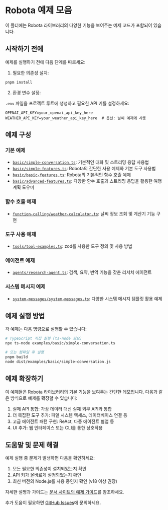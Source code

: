# Robota 예제 모음

이 폴더에는 Robota 라이브러리의 다양한 기능을 보여주는 예제 코드가 포함되어 있습니다.

## 시작하기 전에

예제를 실행하기 전에 다음 단계를 따르세요:

1. 필요한 의존성 설치:

```bash
pnpm install
```

2. 환경 변수 설정:

`.env` 파일을 프로젝트 루트에 생성하고 필요한 API 키를 설정하세요:

```
OPENAI_API_KEY=your_openai_api_key_here
WEATHER_API_KEY=your_weather_api_key_here  # 옵션: 날씨 예제에 사용
```

## 예제 구성

### 기본 예제

- [`basic/simple-conversation.ts`](../examples/basic/simple-conversation.ts): 기본적인 대화 및 스트리밍 응답 사용법
- [`basic/simple-features.ts`](../examples/basic/simple-features.ts): Robota의 간단한 사용 예제와 기본 도구 사용법
- [`basic/basic-features.ts`](../examples/basic/basic-features.ts): Robota의 기본적인 함수 호출 예제 
- [`basic/advanced-features.ts`](../examples/basic/advanced-features.ts): 다양한 함수 호출과 스트리밍 응답을 활용한 여행 계획 도우미

### 함수 호출 예제

- [`function-calling/weather-calculator.ts`](../examples/function-calling/weather-calculator.ts): 날씨 정보 조회 및 계산기 기능 구현

### 도구 사용 예제

- [`tools/tool-examples.ts`](../examples/tools/tool-examples.ts): zod를 사용한 도구 정의 및 사용 방법

### 에이전트 예제

- [`agents/research-agent.ts`](../examples/agents/research-agent.ts): 검색, 요약, 번역 기능을 갖춘 리서치 에이전트

### 시스템 메시지 예제

- [`system-messages/system-messages.ts`](../examples/system-messages/system-messages.ts): 다양한 시스템 메시지 템플릿 활용 예제

## 예제 실행 방법

각 예제는 다음 명령으로 실행할 수 있습니다:

```bash
# TypeScript 직접 실행 (ts-node 필요)
npx ts-node examples/basic/simple-conversation.ts

# 또는 컴파일 후 실행
pnpm build
node dist/examples/basic/simple-conversation.js
```

## 예제 확장하기

이 예제들은 Robota 라이브러리의 기본 기능을 보여주는 간단한 데모입니다. 다음과 같은 방식으로 예제를 확장할 수 있습니다:

1. 실제 API 통합: 가상 데이터 대신 실제 외부 API와 통합
2. 더 복잡한 도구 추가: 파일 시스템 액세스, 데이터베이스 연결 등
3. 고급 에이전트 패턴 구현: ReAct, 다중 에이전트 협업 등
4. UI 추가: 웹 인터페이스 또는 CLI를 통한 상호작용

## 도움말 및 문제 해결

예제 실행 중 문제가 발생하면 다음을 확인하세요:

1. 모든 필요한 의존성이 설치되었는지 확인
2. API 키가 올바르게 설정되었는지 확인
3. 최신 버전의 Node.js를 사용 중인지 확인 (v18 이상 권장)

자세한 설명과 가이드는 [문서 사이트의 예제 가이드](./examples.md)를 참조하세요.

추가 도움이 필요하면 [GitHub Issues](https://github.com/yourorg/robota/issues)에 문의하세요. 